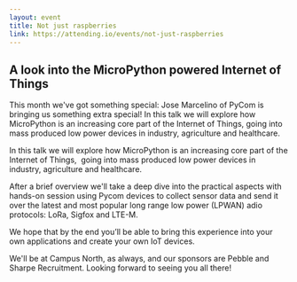 ```yaml
---
layout: event
title: Not just raspberries
link: https://attending.io/events/not-just-raspberries
---
```


## A look into the MicroPython powered Internet of Things

This month we've got something special: Jose Marcelino of PyCom is bringing us something extra special! In this talk we will explore how MicroPython is an increasing core part of the Internet of Things, going into mass produced low power devices in industry, agriculture and healthcare.

In this talk we will explore how MicroPython is an increasing core part of the Internet of Things,  going into mass produced low power devices in industry, agriculture and healthcare.

After a brief overview we'll take a deep dive into the practical aspects with hands-on session using Pycom devices to collect sensor data and send it over the latest and most popular long range low power (LPWAN) adio protocols: LoRa, Sigfox and LTE-M.

We hope that by the end you’ll be able to bring this experience into your own applications and create your own IoT devices.

We'll be at Campus North, as always, and our sponsors are Pebble and Sharpe
Recruitment. Looking forward to seeing you all there!
